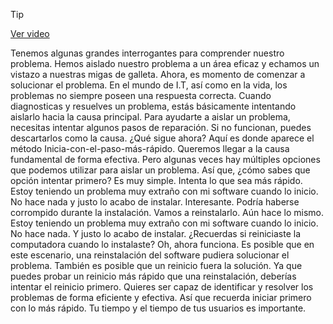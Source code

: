 > [!TIP]  
> [Ver video](https://youtu.be/slMkQ-pQlPg)

Tenemos algunas grandes interrogantes
para comprender nuestro problema. Hemos aislado nuestro problema a un área eficaz y
echamos un vistazo a nuestras migas de galleta. Ahora, es momento de comenzar a solucionar el problema. En el mundo de I.T, así como en la vida, los problemas no siempre poseen una respuesta correcta. Cuando diagnosticas y resuelves un problema, estás básicamente intentando aislarlo hacia la causa principal. Para ayudarte a aislar un problema, necesitas intentar algunos pasos de reparación. Si no funcionan, puedes descartarlos como la causa. ¿Qué sigue ahora? Aquí es donde aparece el método Inicia-con-el-paso-más-rápido. Queremos llegar a la causa fundamental de forma efectiva. Pero algunas veces hay múltiples opciones que podemos
utilizar para aislar un problema. Así que, ¿cómo sabes que opción intentar primero? Es muy simple. Intenta lo que sea más rápido. Estoy teniendo un problema muy extraño con
mi software cuando lo inicio. No hace nada y justo lo acabo de instalar. Interesante. Podría haberse corrompido durante la instalación. Vamos a reinstalarlo. Aún hace lo mismo. Estoy teniendo un problema muy extraño con
mi software cuando lo inicio. No hace nada. Y justo lo acabo de instalar. ¿Recuerdas si reiniciaste la computadora cuando lo instalaste? Oh, ahora funciona. Es posible que en este escenario, una reinstalación del software pudiera solucionar el problema. También es posible que un reinicio fuera la solución. Ya que puedes probar un reinicio más rápido que una reinstalación, deberías intentar el reinicio primero. Quieres ser capaz de identificar y resolver los problemas
de forma eficiente y efectiva. Así que recuerda iniciar primero con lo más rápido. Tu tiempo y el tiempo de tus usuarios es importante.